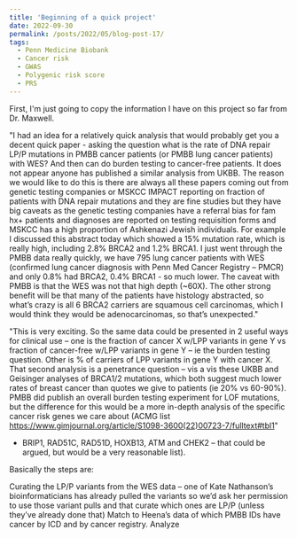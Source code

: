 ```yaml
---
title: 'Beginning of a quick project'
date: 2022-09-30
permalink: /posts/2022/05/blog-post-17/
tags:
  - Penn Medicine Biobank
  - Cancer risk
  - GWAS
  - Polygenic risk score
  - PRS
---
```


First, I'm just going to copy the information I have on this project so far from Dr. Maxwell.

"I had an idea for a relatively quick analysis that would probably get you a decent quick paper - asking the question what is the rate of DNA repair LP/P mutations in PMBB cancer patients (or PMBB lung cancer patients) with WES?  And then can do burden testing to cancer-free patients.  It does not appear anyone has published a similar analysis from UKBB.  The reason we would like to do this is there are always all these papers coming out from genetic testing companies or MSKCC IMPACT reporting on fraction of patients with DNA repair mutations and they are fine studies but they have big caveats as the genetic testing companies have a referral bias for fam hx+ patients and diagnoses are reported on testing requisition forms and MSKCC has a high proportion of Ashkenazi Jewish individuals.  For example I discussed this abstract today which showed a 15% mutation rate, which is really high, including 2.8% BRCA2 and 1.2% BRCA1.  I just went through the PMBB data really quickly, we have 795 lung cancer patients with WES (confirmed lung cancer diagnosis with Penn Med Cancer Registry – PMCR) and only 0.8% had BRCA2, 0.4% BRCA1 - so much lower.  The caveat with PMBB is that the WES was not that high depth (~60X). The other strong benefit will be that many of the patients have histology abstracted, so what’s crazy is all 6 BRCA2 carriers are squamous cell carcinomas, which I would think they would be adenocarcinomas, so that’s unexpected."

"This is very exciting.  So the same data could be presented in 2 useful ways for clinical use  – one is the fraction of cancer X w/LPP variants in gene Y vs fraction of cancer-free w/LPP variants in gene Y – ie the burden testing question.  Other is % of carriers of LPP variants in gene Y with cancer X.  That second analysis is a penetrance question – vis a vis these UKBB and Geisinger analyses of BRCA1/2 mutations, which both suggest much lower rates of breast cancer than quotes we give to patients (ie 20% vs 60-90%).  PMBB did publish an overall burden testing experiment for LOF mutations, but the difference for this would be a more in-depth analysis of the specific cancer risk genes we care about (ACMG list https://www.gimjournal.org/article/S1098-3600(22)00723-7/fulltext#tbl1"

+ BRIP1, RAD51C, RAD51D, HOXB13, ATM and CHEK2 – that could be argued, but would be a very reasonable list).

Basically the steps are:

Curating the LP/P variants from the WES data – one of Kate Nathanson’s bioinformaticians has already pulled the variants so we’d ask her permission to use those variant pulls and that curate which ones are LP/P (unless they’ve already done that)
Match to Heena’s data of which PMBB IDs have cancer by ICD and by cancer registry.
Analyze
